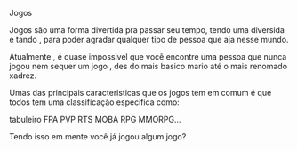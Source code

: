 Jogos 

Jogos são uma forma divertida pra passar seu tempo, 
tendo uma diversida e tando , para poder agradar qualquer
tipo de pessoa que aja nesse mundo.

Atualmente , é quase impossivel que você encontre 
uma pessoa que nunca jogou nem sequer um jogo , 
des do mais basico mario até o mais renomado xadrez.

Umas das principais caracteristicas que os jogos tem 
em comum é que todos tem uma classificação especifica
como:

tabuleiro 
FPA
PVP
RTS
MOBA
RPG
MMORPG...

Tendo isso em mente você já jogou algum jogo?
